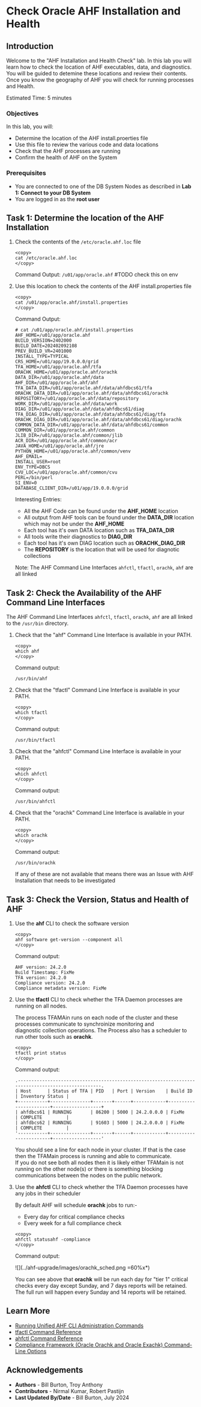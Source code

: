 # Check Oracle AHF Installation and Health

## Introduction

Welcome to the "AHF Installation and Health Check" lab.  In this lab you will learn how to check the location of AHF executables, data, and diagnostics.  
You will be guided to detemine these locations and review their contents. 
Once you know the geography of AHF you will check for running processes and Health.

Estimated Time: 5 minutes

### Objectives

In this lab, you will:
* Determine the location of the AHF install.proerties file
* Use this file to review the various code and data locations
* Check that the AHF processes are running
* Confirm the health of AHF on the System

### Prerequisites
- You are connected to one of the DB System Nodes as described in **Lab 1: Connect to your DB System**
- You are logged in as the **root user**

## Task 1: Determine the location of the AHF Installation
1.	Check the contents of the `/etc/oracle.ahf.loc` file 

	```
	<copy>
	cat /etc/oracle.ahf.loc
	</copy>
	```
	Command Output:
	`/u01/app/oracle.ahf` #TODO check this on env

2.	Use this location to check the contents of the AHF install.properties file

	```
	<copy>
	cat /u01/app/oracle.ahf/install.properties
	</copy>
	```
	Command Output:
	```
	# cat /u01/app/oracle.ahf/install.properties 
	AHF_HOME=/u01/app/oracle.ahf
	BUILD_VERSION=2402000
	BUILD_DATE=202402092108
	PREV_BUILD_VR=2401000
	INSTALL_TYPE=TYPICAL
	CRS_HOME=/u01/app/19.0.0.0/grid
	TFA_HOME=/u01/app/oracle.ahf/tfa
	ORACHK_HOME=/u01/app/oracle.ahf/orachk
	DATA_DIR=/u01/app/oracle.ahf/data
	AHF_DIR=/u01/app/oracle.ahf/ahf
	TFA_DATA_DIR=/u01/app/oracle.ahf/data/ahfdbcs61/tfa
	ORACHK_DATA_DIR=/u01/app/oracle.ahf/data/ahfdbcs61/orachk
	REPOSITORY=/u01/app/oracle.ahf/data/repository
	WORK_DIR=/u01/app/oracle.ahf/data/work
	DIAG_DIR=/u01/app/oracle.ahf/data/ahfdbcs61/diag
	TFA_DIAG_DIR=/u01/app/oracle.ahf/data/ahfdbcs61/diag/tfa
	ORACHK_DIAG_DIR=/u01/app/oracle.ahf/data/ahfdbcs61/diag/orachk
	COMMON_DATA_DIR=/u01/app/oracle.ahf/data/ahfdbcs61/common
	COMMON_DIR=/u01/app/oracle.ahf/common
	JLIB_DIR=/u01/app/oracle.ahf/common/jlib
	ACR_DIR=/u01/app/oracle.ahf/common/acr
	JAVA_HOME=/u01/app/oracle.ahf/jre
	PYTHON_HOME=/u01/app/oracle.ahf/common/venv
	AHF_EMAIL=
	INSTALL_USER=root
	ENV_TYPE=DBCS
	CVU_LOC=/u01/app/oracle.ahf/common/cvu
	PERL=/bin/perl
	SI_ENV=0
	DATABASE_CLIENT_DIR=/u01/app/19.0.0.0/grid
	```
	Interesting Entries:
	- All the AHF Code can be found under the **AHF\_HOME** location
	- All output from AHF tools can be found under the **DATA\_DIR** location which may not be under the **AHF\_HOME**
	- Each tool has it's own DATA location such as **TFA\_DATA\_DIR**
	- All tools write their diagnostics to **DIAG\_DIR**
	- Each tool has it's own DIAG location such as **ORACHK\_DIAG_DIR**
	- The **REPOSITORY** is the location that will be used for diagnotic collections

	Note: The AHF Command Line Interfaces `ahfctl`, `tfactl`, `orachk`, `ahf` are all linked 

## Task 2: Check the Availability of the AHF Command Line Interfaces
The AHF Command Line Interfaces `ahfctl`, `tfactl`, `orachk`, `ahf` are all linked to the `/usr/bin` directory.

1. Check that the "ahf" Command Line Interface is available in your PATH.

	```
	<copy>
	which ahf
	</copy>
	```
	Command output:  
	```
	/usr/bin/ahf
	```
2. Check that the "tfactl" Command Line Interface is available in your PATH.
	```
	<copy>
	which tfactl
	</copy>
	```
	
	Command output:  
	```
	/usr/bin/tfactl
	```
3. Check that the "ahfctl" Command Line Interface is available in your PATH.
	```
	<copy>
	which ahfctl
	</copy>
	```
	
	Command output:  
	```
	/usr/bin/ahfctl
	```
4. Check that the "orachk" Command Line Interface is available in your PATH.
	```
	<copy>
	which orachk
	</copy>
	```
	Command output:  
	```
	/usr/bin/orachk
	```

	If any of these are not available that means there was an Issue with AHF Installation that needs to be investigated


## Task 3: Check the Version, Status and Health of AHF

1.	Use the **ahf** CLI to check the software version

	```
	<copy>
	ahf software get-version --component all
	</copy>
	```

	Command output:
	```
	AHF version: 24.2.0
	Build Timestamp: FixMe
	TFA version: 24.2.0
	Compliance version: 24.2.0
	Compliance metadata version: FixMe
	```

2.	Use the **tfactl** CLI to check whether the TFA Daemon processes are running on all nodes.

	The process TFAMAin runs on each node of the cluster and these processes communicate to synchroinize monitoring and  
	diagnostic collection operations.  The Process also has a scheduler to run other tools such as **orachk**.  
	```
	<copy>
	tfactl print status
	</copy>
	```
	Command output:
	```
	.--------------------------------------------------------------------------------------------------.
	| Host      | Status of TFA | PID   | Port | Version    | Build ID              | Inventory Status |
	+-----------+---------------+-------+------+------------+-----------------------+------------------+
	| ahfdbcs61 | RUNNING       | 86200 | 5000 | 24.2.0.0.0 | FixMe                 | COMPLETE         |
	| ahfdbcs62 | RUNNING       | 91603 | 5000 | 24.2.0.0.0 | FixMe                 | COMPLETE         |
	'-----------+---------------+-------+------+------------+-----------------------+------------------'
	```
	You should see a line for each node in your cluster.  If that is the case then the TFAMain process is running and able to communicate.  
	If you do not see both all nodes then it is likely either TFAMain is not running on the other node(s) or there is something blocking  
	communications between the nodes on the public network. 

3.	Use the **ahfctl** CLI to check whether the TFA Daemon processes have any jobs in their scheduler

	By default AHF will schedule **orachk** jobs to run:-
	- Every day for critical compliance checks
	- Every week for a full compliance check
	
	```
	<copy>
	ahfctl statusahf -compliance
	</copy>
	```
	Command output:

	![](../ahf-upgrade/images/orachk_sched.png =60%x*)
	
	You can see above that **orachk** will be run each day for "tier 1" critical checks every day except Sunday, and 7 days reports will be retained.  
	The full run will happen every Sunday and 14 reports will be retained.

## Learn More

* [Running Unified AHF CLI Administration Commands](https://docs.oracle.com/en/engineered-systems/health-diagnostics/autonomous-health-framework/ahfug/running-unified-ahf-cli-administration-commands.html#GUID-6C4F0AB9-73FC-47F1-96C7-DFD6225551E9)
* [tfactl Command Reference](https://docs.oracle.com/en/engineered-systems/health-diagnostics/autonomous-health-framework/ahfug/tfactl-command-reference.html#GUID-B6E38316-6B47-4FD7-B6BF-C5EB03141F4C)
* [ahfctl Command Reference](https://docs.oracle.com/en/engineered-systems/health-diagnostics/autonomous-health-framework/ahfug/ahfctl-command-reference.html#GUID-F339FF81-6180-47CC-B7D3-C1EF7D73AD83)
* [Compliance Framework (Oracle Orachk and Oracle Exachk) Command-Line Options](https://docs.oracle.com/en/engineered-systems/health-diagnostics/autonomous-health-framework/ahfug/compliance-framework-command-line-options.html#GUID-BC213EC7-3668-4773-BD2E-03C5BC721332)

## Acknowledgements
* **Authors** - Bill Burton, Troy Anthony
* **Contributors** - Nirmal Kumar, Robert Pastijn
* **Last Updated By/Date** - Bill Burton, July 2024
